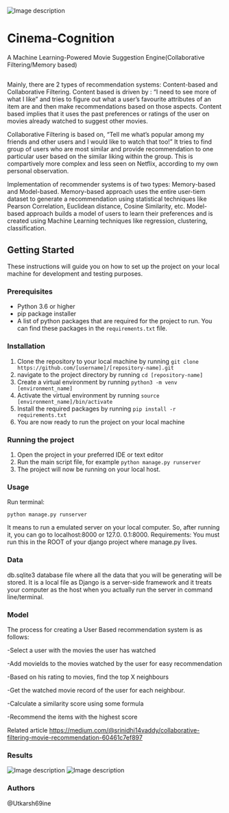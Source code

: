 ![Image description](https://i.rtings.com/assets/pages/IMSDIA08/english_tv_ui-large.jpg)
# Cinema-Cognition
A Machine Learning-Powered Movie Suggestion Engine(Collaborative Filtering/Memory based)

## 
Mainly, there are 2 types of recommendation systems: Content-based and Collaborative Filtering. Content based is driven by : “I need to see more of what I like” and tries to figure out what a user’s favourite attributes of an item are and then make recommendations based on those aspects. Content based implies that it uses the past preferences or ratings of the user on movies already watched to suggest other movies.

Collaborative Filtering is based on, “Tell me what’s popular among my friends and other users and I would like to watch that too!” It tries to find group of users who are most similar and provide recommendation to one particular user based on the similar liking within the group. This is compartively more complex and less seen on Netflix, according to my own personal observation.

Implementation of recommender systems is of two types: Memory-based and Model-based. Memory-based approach uses the entire user-tiem dataset to generate a recommendation using statistical techniques like Pearson Correlation, Euclidean distance, Cosine Similarity, etc. Model-based approach builds a model of users to learn their preferences and is created using Machine Learning techniques like regression, clustering, classification.
## Getting Started

These instructions will guide you on how to set up the project on your local machine for development and testing purposes. 

### Prerequisites
- Python 3.6 or higher
- pip package installer
- A list of python packages that are required for the project to run. You can find these packages in the `requirements.txt` file.

### Installation
1. Clone the repository to your local machine by running `git clone https://github.com/[username]/[repository-name].git`
2. navigate to the project directory by running `cd [repository-name]`
3. Create a virtual environment by running `python3 -m venv [environment_name]` 
4. Activate the virtual environment by running `source [environment_name]/bin/activate`
5. Install the required packages by running `pip install -r requirements.txt`
6. You are now ready to run the project on your local machine

### Running the project
1. Open the project in your preferred IDE or text editor
2. Run the main script file, for example `python manage.py runserver`
3. The project will now be running on your local host.


### Usage

Run terminal:

`python manage.py runserver`

It means to run a emulated server on your local computer. So, after running it, you can go to localhost:8000 or 127.0. 0.1:8000. Requirements: You must run this in the ROOT of your django project where manage.py lives.

### Data

db.sqlite3  database file where all the data that you will be generating will be stored. It is a local file as Django is a server-side framework and it treats your computer as the host when you actually run the server in command line/terminal.

### Model

The process for creating a User Based recommendation system is as follows:

-Select a user with the movies the user has watched

-Add movieIds to the movies watched by the user for easy recommendation

-Based on his rating to movies, find the top X neighbours

-Get the watched movie record of the user for each neighbour.

-Calculate a similarity score using some formula

-Recommend the items with the highest score

Related article
https://medium.com/@srinidhi14vaddy/collaborative-filtering-movie-recommendation-60461c7ef897
### Results

![Image description]()
![Image description]()

### Authors

@Utkarsh69ine
